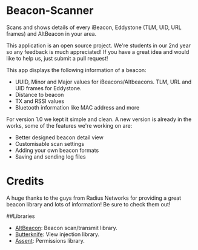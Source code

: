 # Beacon-Scanner

Scans and shows details of every iBeacon, Eddystone (TLM, UID, URL frames) and AltBeacon in your area.

This application is an open source project. We're students in our 2nd year so any feedback is much appreciated! If you have a great idea and would like to help us, just submit a pull request!

This app displays the following information of a beacon:
* UUID, Minor and Major values for iBeacons/Altbeacons. TLM, URL and UID frames for Eddystone.
* Distance to beacon
* TX and RSSI values
* Bluetooth information like MAC address and more

For version 1.0 we kept it simple and clean. A new version is already in the works, some of the features we're working on are:
* Better designed beacon detail view
* Customisable scan settings
* Adding your own beacon formats
* Saving and sending log files

# Credits

A huge thanks to the guys from Radius Networks for providing a great beacon library and lots of information! Be sure to check them out!

##Libraries

* [AltBeacon](https://altbeacon.github.io/android-beacon-library/index.html): Beacon scan/transmit library.
* [Butterknife](http://jakewharton.github.io/butterknife/): View injection library.
* [Assent](https://github.com/afollestad/assent): Permissions library.
